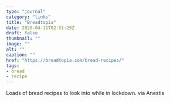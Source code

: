 ```yaml
---
type: "journal"
category: "links"
title: "Breadtopia"
date: 2020-04-11T02:51:29Z
draft: false
thumbnail: ""
image: ""
alt: ""
caption: ""
href: "https://breadtopia.com/bread-recipes/"
tags:
- bread
- recipe
---
```


Loads of bread recipes to look into while in lockdown. via Anestis

